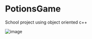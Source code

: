 # PotionsGame

School project using object oriented c++ 

![image](https://github.com/user-attachments/assets/e1fc99e4-b5b6-4a39-8bfc-69800ab1473b)

